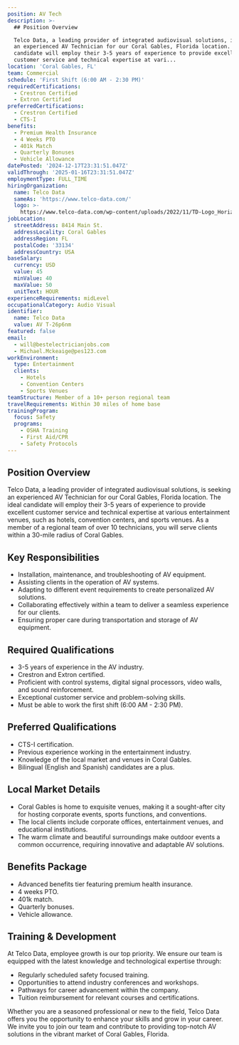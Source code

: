 ```yaml
---
position: AV Tech
description: >-
  ## Position Overview

  Telco Data, a leading provider of integrated audiovisual solutions, is seeking
  an experienced AV Technician for our Coral Gables, Florida location. The ideal
  candidate will employ their 3-5 years of experience to provide excellent
  customer service and technical expertise at vari...
location: 'Coral Gables, FL'
team: Commercial
schedule: 'First Shift (6:00 AM - 2:30 PM)'
requiredCertifications:
  - Crestron Certified
  - Extron Certified
preferredCertifications:
  - Crestron Certified
  - CTS-I
benefits:
  - Premium Health Insurance
  - 4 Weeks PTO
  - 401k Match
  - Quarterly Bonuses
  - Vehicle Allowance
datePosted: '2024-12-17T23:31:51.047Z'
validThrough: '2025-01-16T23:31:51.047Z'
employmentType: FULL_TIME
hiringOrganization:
  name: Telco Data
  sameAs: 'https://www.telco-data.com/'
  logo: >-
    https://www.telco-data.com/wp-content/uploads/2022/11/TD-Logo_Horizontal_Color.webp
jobLocation:
  streetAddress: 8414 Main St.
  addressLocality: Coral Gables
  addressRegion: FL
  postalCode: '33134'
  addressCountry: USA
baseSalary:
  currency: USD
  value: 45
  minValue: 40
  maxValue: 50
  unitText: HOUR
experienceRequirements: midLevel
occupationalCategory: Audio Visual
identifier:
  name: Telco Data
  value: AV T-26p6nm
featured: false
email:
  - will@bestelectricianjobs.com
  - Michael.Mckeaige@pes123.com
workEnvironment:
  type: Entertainment
  clients:
    - Hotels
    - Convention Centers
    - Sports Venues
teamStructure: Member of a 10+ person regional team
travelRequirements: Within 30 miles of home base
trainingProgram:
  focus: Safety
  programs:
    - OSHA Training
    - First Aid/CPR
    - Safety Protocols
---
```




## Position Overview
Telco Data, a leading provider of integrated audiovisual solutions, is seeking an experienced AV Technician for our Coral Gables, Florida location. The ideal candidate will employ their 3-5 years of experience to provide excellent customer service and technical expertise at various entertainment venues, such as hotels, convention centers, and sports venues. As a member of a regional team of over 10 technicians, you will serve clients within a 30-mile radius of Coral Gables.

## Key Responsibilities
- Installation, maintenance, and troubleshooting of AV equipment.
- Assisting clients in the operation of AV systems.
- Adapting to different event requirements to create personalized AV solutions.
- Collaborating effectively within a team to deliver a seamless experience for our clients.
- Ensuring proper care during transportation and storage of AV equipment.

## Required Qualifications
- 3-5 years of experience in the AV industry.
- Crestron and Extron certified.
- Proficient with control systems, digital signal processors, video walls, and sound reinforcement.
- Exceptional customer service and problem-solving skills.
- Must be able to work the first shift (6:00 AM - 2:30 PM).

## Preferred Qualifications
- CTS-I certification.
- Previous experience working in the entertainment industry.
- Knowledge of the local market and venues in Coral Gables.
- Bilingual (English and Spanish) candidates are a plus.

## Local Market Details
- Coral Gables is home to exquisite venues, making it a sought-after city for hosting corporate events, sports functions, and conventions.
- The local clients include corporate offices, entertainment venues, and educational institutions.
- The warm climate and beautiful surroundings make outdoor events a common occurrence, requiring innovative and adaptable AV solutions.

## Benefits Package
- Advanced benefits tier featuring premium health insurance.
- 4 weeks PTO.
- 401k match.
- Quarterly bonuses.
- Vehicle allowance.

## Training & Development
At Telco Data, employee growth is our top priority. We ensure our team is equipped with the latest knowledge and technological expertise through:
- Regularly scheduled safety focused training.
- Opportunities to attend industry conferences and workshops.
- Pathways for career advancement within the company.
- Tuition reimbursement for relevant courses and certifications. 

Whether you are a seasoned professional or new to the field, Telco Data offers you the opportunity to enhance your skills and grow in your career. We invite you to join our team and contribute to providing top-notch AV solutions in the vibrant market of Coral Gables, Florida.
